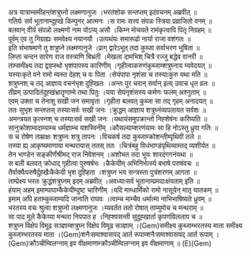 

  
अत्र यात्राम्समीहन्तंशत्रुघ्नो लक्ष्मणानुजः ।भरतंशोक सन्तप्तम् इदंवचनम् अब्रवीत्  ॥   
गतिर्यः सर्व भूतानाम्दुह्खे किम्पुनर् आत्मनः ।स रामः सत्त्व संपन्नः स्त्रिया प्रव्राजितो वनम्  ॥   
बलवान् वीर्य संपन्नो लक्ष्मणो नाम योऽप्य् असौ ।किम्न मोचयते रामंकृत्वापि पितृ निग्रहम्  ॥   
पूर्वम् एव तु निग्राह्यः समवेक्ष्य नयानयौ ।उत्पथंयः समारूढो नार्या राजा वशंगतः  ॥   
इति संभाषमाणे तु शत्रुघ्ने लक्ष्मणानुजे ।प्राग् द्वारेऽभूत् तदा कुब्जा सर्वाभरण भूषिता  ॥   
लिप्ता चन्दन सारेण राज वस्त्राणि बिभ्रती ।मेखला दामभिश् चित्रै रज्जु बद्धेव वानरी  ॥   
ताम्समीक्ष्य तदा द्वाह्स्थो भृशंपापस्य कारिणीम् ।गृहीत्वाकरुणंकुब्जाम्शत्रुघ्नाय म्यवेदयत्  ॥   
यस्याःकृते वने रामो म्यस्त देहश् च वः पिता ।सेयंपापा नृशंसा च तस्याःकुरु यथा मति  ॥   
शत्रुघ्नश् च तद् आज्ञाय वचनंभृश दुह्खितः ।अन्तः पुर चरान् सर्वान् इत्य् उवाच धृत व्रतः  ॥   
तीव्रम् उत्पादितंदुह्खंभ्रातॄणाम्मे तथा पितुः ।यया सेयंनृशंसस्य कर्मणः फलम् अश्नुताम्  ॥   
एवम् उक्ता च तेनाशु सखी जन समावृता ।गृहीता बलवत् कुब्जा सा तद् गृहम् अनादयत्  ॥   
ततः सुभृश सन्तप्तस् तस्याःसर्वः सखी जनः ।क्रुद्धम् आज्ञाय शत्रुघ्नंव्यपलायत सर्वशः  ॥   
अमन्त्रयत कृत्स्नश् च तस्याःसर्व सखी जनः ।यथायंसमुपक्रान्तो निह्शेषंनः करिष्यति  ॥   
सानुक्रोशाम्वदाम्याम्च धर्मज्ञाम्च यशस्विनीम् ।कौसल्याम्शरणंयामः सा हि नोऽस्तु ध्रुवा गतिः  ॥   
स च रोषेण ताम्राक्षः शत्रुघ्नः शत्रु तापनः ।विचकर्ष तदा कुब्जाम्क्रोशन्तीम्पृथिवी तले  ॥   
तस्या ह्य् आकृष्यमाणाया मन्थरायास् ततस् ततः ।चित्रंबहु विधंभाण्डंपृथिव्याम्तद् व्यशीर्यत  ॥   
तेन भाण्डेन सङ्कीर्णंश्रीमद् राज निवेशनम् ।अशोभत तदा भूयः शारदंगगनंयथा  ॥   
स बली बलवत् क्रोधाद् गृहीत्वा पुरुषर्षभः ।कैकेयीम् अभिनिर्भर्त्स्य बभाषे परुषंवचः  ॥   
तैर्वाक्यैःपरुषैर्दुह्खैःकैकेयी भृश दुह्हिता ।शत्रुघ्न भय सन्त्रस्ता पुत्रंशरणम् आगता  ॥   
ताम्प्रेक्ष्य भरतः क्रुद्धंशत्रुघ्नम् इदम् अब्रवीत् ।अवध्याःसर्व भूतानाम्प्रमदाःक्षंयताम् इति  ॥   
हंयाम् अहम् इमाम्पापाम्कैकेयीम्दुष्ट चारिणीम् ।यदि माम्धार्मिको रामो नासूयेन् मातृ घातकम्  ॥   
इमाम् अपि हताम्कुब्जाम्यदि जानाति राघवः ।त्वाम्च माम्चैव धर्मात्मा नाभिभाषिष्यते ध्रुवम्  ॥   
भरतस्य वचः श्रुत्वा शत्रुघ्नो लक्ष्मणानुजः ।म्यवर्तत ततो रोषात् ताम्मुमोच च मन्थराम्  ॥   
सा पाद मूले कैकेय्या मन्थरा निपपात ह ।निह्श्वसन्ती सुदुह्खार्ता कृपणंविललाप च  ॥   
शत्रुघ्न विक्षेप विमूढ सञ्ज्ञाम्शत्रुघ्न विक्षेप विमूढ सञ्ज्ञाम् ।(Gem)समीक्ष्य कुब्जाम्भरतस्य माता समीक्ष्य कुब्जाम्भरतस्य माता ।(Gem)शनैःसमाश्वासयद् आर्त रूपाम्शनैःसमाश्वासयद् आर्त रूपाम् ।(Gem)क्रौञ्चीम्विलग्नाम् इव वीक्षमाणाम्क्रौञ्चीम्विलग्नाम् इव वीक्षमाणाम्  ॥ (E)(Gem)  

